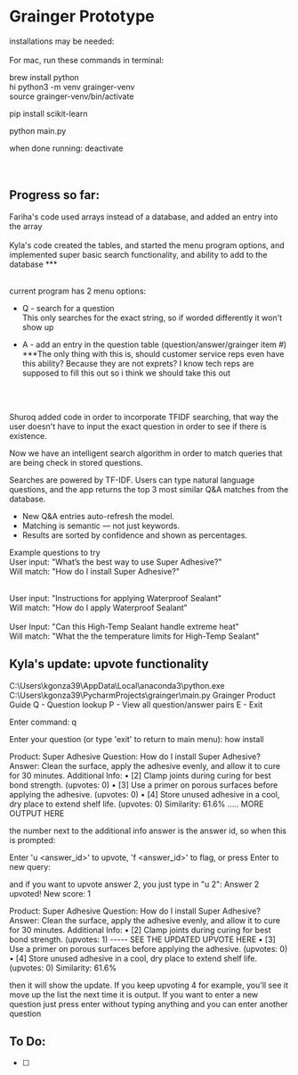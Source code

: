 # Grainger Prototype
installations may be needed: 
<br><br> 
For mac, run these commands in terminal: <br>

brew install python <br>
hi 
python3 -m venv grainger-venv <br>
source grainger-venv/bin/activate <br>

pip install scikit-learn <br>

python main.py <br>

when done running: deactivate <br>
<br><br> 

## Progress so far: 
Fariha's code used arrays instead of a database, and added an entry into the array <br><br>
Kyla's code created the tables, and started the menu program options, and implemented super basic search functionality, and ability to add to the database *** <br><br> 

current program has 2 menu options: <br>
- Q - search for a question <br>
This only searches for the exact string, so if worded differently it won't show up

- A - add an entry in the question table (question/answer/grainger item #)
***The only thing with this is, should customer service reps even have this ability? Because they are not exprets? I know tech reps are supposed to fill this out so i think we should take this out

<br><br>

Shuroq added code in order to incorporate TFIDF searching, that way the user doesn't have to input the exact question in order to see if there is existence. <br>

Now we have an intelligent search algorithm in order to match queries that are being check in stored questions.  <br>

Searches are powered by TF-IDF. Users can type natural language questions, and the app returns the top 3 most similar Q&A matches from the database. <br>

- New Q&A entries auto-refresh the model. <br>
- Matching is semantic — not just keywords. <br>
- Results are sorted by confidence and shown as percentages. <br>

Example questions to try <br>
User input: "What’s the best way to use Super Adhesive?" <br>
Will match: "How do I install Super Adhesive?" <br>

<br>
User input: "Instructions for applying Waterproof Sealant" <br>
Will match: "How do I apply Waterproof Sealant" <br>

<br>
User Input: "Can this High-Temp Sealant handle extreme heat" <br>
Will match: "What the the temperature limits for High-Temp Sealant" <br>


## Kyla's update: upvote functionality
C:\Users\kgonza39\AppData\Local\anaconda3\python.exe C:\Users\kgonza39\PycharmProjects\grainger\main.py 
Grainger Product Guide
Q - Question lookup
P - View all question/answer pairs
E - Exit

Enter command: q

Enter your question (or type 'exit' to return to main menu): how install

Product: Super Adhesive
Question: How do I install Super Adhesive?
Answer: Clean the surface, apply the adhesive evenly, and allow it to cure for 30 minutes.
Additional Info:
 • [2] Clamp joints during curing for best bond strength.  (upvotes: 0)
 • [3] Use a primer on porous surfaces before applying the adhesive.  (upvotes: 0)
 • [4] Store unused adhesive in a cool, dry place to extend shelf life.  (upvotes: 0)
Similarity: 61.6%
..... MORE OUTPUT HERE

the number next to the additional info answer is the answer id, so when this is prompted:

Enter 'u <answer_id>' to upvote, 'f <answer_id>' to flag, or press Enter to new query:

and if you want to upvote answer 2, you just type in "u 2":
Answer 2 upvoted! New score: 1

Product: Super Adhesive
Question: How do I install Super Adhesive?
Answer: Clean the surface, apply the adhesive evenly, and allow it to cure for 30 minutes.
Additional Info:
 • [2] Clamp joints during curing for best bond strength.  (upvotes: 1) ----- SEE THE UPDATED UPVOTE HERE
 • [3] Use a primer on porous surfaces before applying the adhesive.  (upvotes: 0)
 • [4] Store unused adhesive in a cool, dry place to extend shelf life.  (upvotes: 0)
Similarity: 61.6%

then it will show the update. If you keep upvoting 4 for example, you'll see it move up the list the next time it is output. If you want to enter a new question just press enter without typing anything and you can enter another question


## To Do:
- [ ] 

